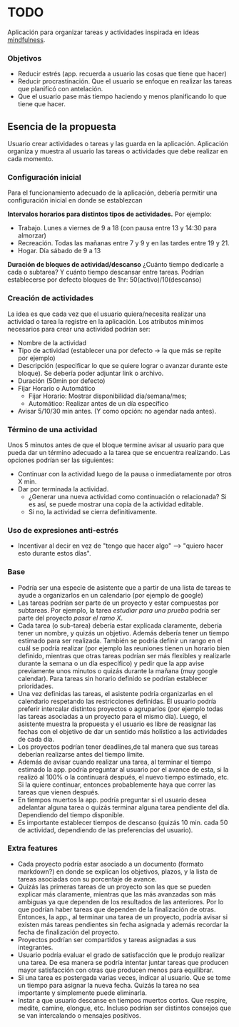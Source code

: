 TODO
==

Aplicación para organizar tareas y actividades inspirada en ideas [mindfulness](https://technologyformindfulness.com/tips-for-mindful-task-management-part-1/).

### Objetivos

- Reducir estrés (app. recuerda a usuario las cosas que tiene que hacer)
- Reducir procrastinación. Que el usuario se enfoque en realizar las tareas que planificó con antelación.
- Que el usuario pase más tiempo haciendo y menos planificando lo que tiene que hacer.

## Esencia de la propuesta

Usuario crear actividades o tareas y las guarda en la aplicación.
Aplicación organiza y muestra al usuario las tareas o actividades que debe realizar en cada momento.


### Configuración inicial

Para el funcionamiento adecuado de la aplicación, debería permitir una configuración inicial en donde se establezcan

**Intervalos horarios para distintos tipos de actividades.** 
Por ejemplo:
- Trabajo. Lunes a viernes de 9 a 18 (con pausa entre 13 y 14:30 para almorzar)
- Recreación. Todas las mañanas entre 7 y 9 y en las tardes entre 19 y 21.
- Hogar. Día sábado de 9 a 13

**Duración de bloques de actividad/descanso**
¿Cuánto tiempo dedicarle a cada o subtarea? Y cuánto tiempo descansar entre tareas.
Podrían establecerse por defecto bloques de 1hr: 50(activo)/10(descanso)

### Creación de actividades

La idea es que cada vez que el usuario quiera/necesita realizar una actividad o tarea la registre en la aplicación. Los atributos mínimos necesarios para crear una actividad podrían ser:

- Nombre de la actividad
- Tipo de actividad (establecer una por defecto -> la que más se repite por ejemplo)
- Descripción (especificar lo que se quiere lograr o avanzar durante este bloque). Se debería poder adjuntar link o archivo.
- Duración (50min por defecto)
- Fijar Horario o Automático
	- Fijar Horario: Mostrar disponibilidad día/semana/mes; 
	- Automático: Realizar antes de un día específico
- Avisar 5/10/30 min antes. (Y como opción: no agendar nada antes).

### Término de una actividad

Unos 5 minutos antes de que el bloque termine avisar al usuario para que pueda dar un término adecuado a la tarea que se encuentra realizando. Las opciones podrían ser las siguientes:
 
- Continuar con la actividad luego de la pausa o inmediatamente por otros X min.
- Dar por terminada la actividad.
	- ¿Generar una nueva actividad como continuación o relacionada? Si es así, se puede mostrar una copia de la actividad editable.
	- Si no, la actividad se cierra definitivamente.







### Uso de expresiones anti-estrés

- Incentivar al decir en vez de "tengo que hacer algo" --> "quiero hacer esto durante estos días".





### Base

* Podría ser una especie de asistente que a partir de una lista de tareas te ayude a organizarlos en un calendario (por ejemplo de google)
* Las tareas podrían ser parte de un proyecto y estar compuestas por subtareas. Por ejemplo, la tarea *estudiar para una prueba* podría ser parte del proyecto *pasar el ramo X*.
* Cada tarea (o sub-tarea) debería estar explicada claramente, debería tener un nombre, y quizás un objetivo. Además debería tener un tiempo estimado para ser realizada. También se podría definir un rango en el cuál se podría realizar (por ejemplo las reuniones tienen un horario bien definido, mientras que otras tareas podrían ser más flexibles y realizarle durante la semana o un día específico) y pedir que la app avise previamente unos minutos o quizás durante la mañana (muy google calendar). Para tareas sin horario definido se podrían establecer prioridades.
* Una vez definidas las tareas, el asistente podría organizarlas en el calendario respetando las restricciones definidas. El usuario podría preferir intercalar distintos proyectos o agruparlos (por ejemplo todas las tareas asociadas a un proyecto para el mismo día). Luego, el asistente muestra la propuesta y el usuario es libre de reasignar las fechas con el objetivo de dar un sentido más holístico a las actividades de cada día.
* Los proyectos podrían tener deadlines,de tal manera que sus tareas deberían realizarse antes del tiempo límite.
* Además de avisar cuando realizar una tarea, al terminar el tiempo estimado la app. podría preguntar al usuario por el avance de esta, si la realizó al 100% o la continuará después, el nuevo tiempo estimado, etc. Si la quiere continuar, entonces probablemente haya que correr las tareas que vienen después.
* En tiempos muertos la app. podría preguntar si el usuario desea adelantar alguna tarea o quizás terminar alguna tarea pendiente del día. Dependiendo del tiempo disponible.
* Es importante establecer tiempos de descanso (quizás 10 min. cada 50 de actividad, dependiendo de las preferencias del usuario).

### Extra features

- Cada proyecto podría estar asociado a un documento (formato markdown?) en donde se explican los objetivos, plazos, y la lista de tareas asociadas con su porcentaje de avance. 
- Quizás las primeras tareas de un proyecto son las que se pueden explicar más claramente, mientras que las más avanzadas son más ambiguas ya que dependen de los resultados de las anteriores. Por lo que podrían haber tareas que dependen de la finalización de otras. Entonces, la app., al terminar una tarea de un proyecto, podría avisar si existen más tareas pendientes sin fecha asignada y además recordar la fecha de finalización del proyecto.
- Proyectos podrían ser compartidos y tareas asignadas a sus integrantes.
- Usuario podría evaluar el grado de satisfacción que le produjo realizar una tarea. De esa manera se podría intentar juntar tareas que producen mayor satisfacción con otras que producen menos para equilibrar.
- Si una tarea es postergada varias veces, indicar al usuario. Que se tome un tiempo para asignar la nueva fecha. Quizás la tarea no sea importante y simplemente puede eliminarla.
- Instar a que usuario descanse en tiempos muertos cortos. Que respire, medite, camine, elongue, etc. Incluso podrían ser distintos consejos que se van intercalando o mensajes positivos.
<!--stackedit_data:
eyJoaXN0b3J5IjpbMTY1NjY2MzUxNiwtOTE5Njk3MDA2LDE1MD
g1NjQzNiwtMTg4NDUwNzMyXX0=
-->